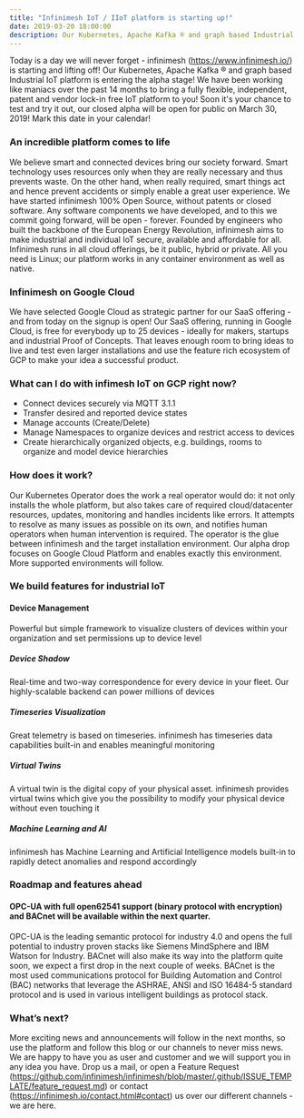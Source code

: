 ```yaml
---
title: "Infinimesh IoT / IIoT platform is starting up!"
date: 2019-03-20 18:00:00
description: Our Kubernetes, Apache Kafka ® and graph based Industrial IoT platform is entering the alpha stage! 
---
```


Today is a day we will never forget - infinimesh (<a href="https://www.infinimesh.io">https://www.infinimesh.io/</a>) is starting and lifting off! 
Our Kubernetes, Apache Kafka ® and graph based Industrial IoT platform is entering the alpha stage! We have been working 
like maniacs over the past 14 months to bring a fully flexible, independent, patent and vendor lock-in free IoT platform 
to you! Soon it's your chance to test and try it out, our closed alpha will be open for public on March 30, 2019! 
Mark this date in your calendar! 

### An incredible platform comes to life
We believe smart and connected devices bring our society forward. Smart technology uses resources only when they are 
really necessary and thus prevents waste. On the other hand, when really required, smart things act and hence prevent 
accidents or simply enable a great user experience. We have started infinimesh 100% Open Source, without patents or 
closed software. Any software components we have developed, and to this we commit going forward, will be open - forever. 
Founded by engineers who built the backbone of the European Energy Revolution, infinimesh aims to make industrial and 
individual IoT secure, available and affordable for all. Infinimesh runs in all cloud offerings, be it public, hybrid 
or private. All you need is Linux; our platform works in any container environment as well as native.

### Infinimesh on Google Cloud
We have selected Google Cloud as strategic partner for our SaaS offering - and from today on the signup is open! 
Our SaaS offering, running in Google Cloud, is free for everybody up to 25 devices - ideally for makers, startups and 
industrial Proof of Concepts. That leaves enough room to bring ideas to live and test even larger installations and use 
the feature rich ecosystem of GCP to make your idea a successful product.

### What can I do with infimesh IoT on GCP  right now?
- Connect devices securely via MQTT 3.1.1
- Transfer desired and reported device states
- Manage accounts (Create/Delete)
- Manage Namespaces to organize devices and restrict access to devices
- Create hierarchically organized objects, e.g. buildings, rooms to organize and model device hierarchies

### How does it work?
  
Our Kubernetes Operator does the work a real operator would do: it not only installs the whole platform, but also takes 
care of required cloud/datacenter resources, updates, monitoring and handles incidents like errors. It attempts to resolve 
as many issues as possible on its own, and notifies human operators when human intervention is required. The operator 
is the glue between infinimesh and the target installation environment. Our alpha drop focuses on Google Cloud Platform 
and enables exactly this environment. More supported environments will follow.

### We build features for industrial IoT
#### Device Management
Powerful but simple framework to visualize clusters of devices within your organization and set permissions up to device level
##### Device Shadow
Real-time and two-way correspondence for every device in your fleet. Our highly-scalable backend can power millions of devices
##### Timeseries Visualization
Great telemetry is based on timeseries. infinimesh has timeseries data capabilities built-in and enables meaningful monitoring
##### Virtual Twins
A virtual twin is the digital copy of your physical asset. infinimesh provides virtual twins which give you the possibility to modify your physical device without even touching it
##### Machine Learning and AI
infinimesh has Machine Learning and Artificial Intelligence models built-in to rapidly detect anomalies and respond accordingly

### Roadmap and features ahead
#### OPC-UA with full open62541 support (binary protocol with encryption) and BACnet will be available within the next quarter. 
OPC-UA is the leading semantic protocol for industry 4.0 and opens the full potential to industry proven stacks like 
Siemens MindSphere and IBM Watson for Industry. 
BACnet will also make its way into the platform quite soon, we expect a first drop in the next couple of weeks. BACnet is the most used communications protocol for Building Automation and Control (BAC) networks that leverage the ASHRAE, ANSI and ISO 16484-5 standard protocol and is used in various intelligent buildings as protocol stack.

### What’s next?
More exciting news and announcements will follow in the next months, so use the platform and follow this blog or our 
channels to never miss news. We are happy to have you as user and customer and we will support you in any idea you have. 
Drop us a mail, or open a Feature Request 
(<a href="https://github.com/infinimesh/infinimesh/blob/master/.github/ISSUE_TEMPLATE/feature_request.md">https://github.com/infinimesh/infinimesh/blob/master/.github/ISSUE_TEMPLATE/feature_request.md</a>) 
or contact (<a href="https://infinimesh.io/contact.html#contact">https://infinimesh.io/contact.html#contact</a>)  us over our different channels - we are here.
